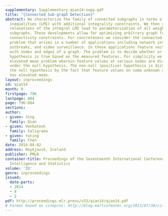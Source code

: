 ```yaml
---
supplementary: Supplementary:qian14-supp.pdf
title: "{Connected Sub-graph Detection}"
abstract: We characterize the family of connected subgraphs in terms of linear matrix
  inequalities (LMI) with additional integrality constraints. We then show that convex
  relaxations of the integral LMI lead to parameterization of all weighted connected
  subgraphs. These developments allow for optimizing arbitrary graph functionals under
  connectivity constraints. For concreteness we consider the connected sub-graph detection
  problem that arises in a number of applications including network intrusion, disease
  outbreaks, and video surveillance. In these applications feature vectors are associated
  with nodes and edges of a graph. The problem is to decide whether or not the null
  hypothesis is true based on the measured features. For simplicity we consider the
  elevated mean problem wherein feature values at various nodes are distributed IID
  under the null hypothesis. The non-null (positive) hypothesis is distinguished from
  the null hypothesis by the fact that feature values on some unknown connected sub-graph
  has elevated mean.
layout: inproceedings
id: qian14
month: 0
firstpage: 796
lastpage: 804
page: 796-804
sections: 
author:
- given: Jing
  family: Qian
- given: Venkatesh
  family: Saligrama
- given: Yuting
  family: Chen
date: 2014-04-02
address: Reykjavik, Iceland
publisher: PMLR
container-title: Proceedings of the Seventeenth International Conference on Artificial
  Intelligence and Statistics
volume: '33'
genre: inproceedings
issued:
  date-parts:
  - 2014
  - 4
  - 2
pdf: http://proceedings.mlr.press/v33/qian14/qian14.pdf
# Format based on citeproc: http://blog.martinfenner.org/2013/07/30/citeproc-yaml-for-bibliographies/
---
```

